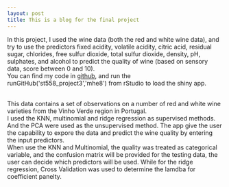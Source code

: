 ```yaml
---
layout: post
title: This is a blog for the final project
---
```


In this project, I used the wine data (both the red and white wine data), and try to use the predictors fixed acidity, volatile acidity, citric acid, residual sugar, chlorides, free sulfur dioxide, total sulfur dioxide, density, pH, sulphates, and alcohol to predict the quality of wine (based on sensory data, score between 0 and 10).
<br />
You can find my code in [github](https://github.com/mhe8/st558_project3), and run the runGitHub('st558_project3','mhe8') from rStudio to load the shiny app.

<br />
This data contains a set of observations on a number of red and white wine varieties from the Vinho Verde region in Portugal.

<br />
I used the KNN, multinomial and ridge regression as supervised methods. And the PCA were used as the unsupervised method. The app give the user the capability to expore the data and predict the wine quality by entering the input predictors.

<br />
When use the KNN and Multinomial, the quality was treated as categorical variable, and the confusion matrix will be provided for the testing data, the user can decide which predictors will be used. While for the ridge regression, Cross Validation was used to determine the lamdba for coefficient panelty.
